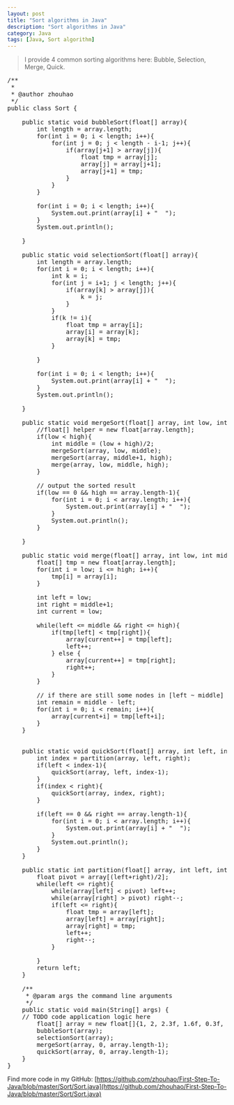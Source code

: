 ```yaml
---
layout: post
title: "Sort algorithms in Java"
description: "Sort algorithms in Java"
category: Java
tags: [Java, Sort algorithm]
---
```

>I provide 4 common sorting algorithms here: Bubble, Selection, Merge, Quick.   

<pre class="brush:java">
/**
 *
 * @author zhouhao
 */
public class Sort {
	
	public static void bubbleSort(float[] array){
		int length = array.length;
		for(int i = 0; i &lt; length; i++){
			for(int j = 0; j &lt; length - i-1; j++){
				if(array[j+1] > array[j]){
					float tmp = array[j];
					array[j] = array[j+1];
					array[j+1] = tmp;
				}
			}
		}

		for(int i = 0; i &lt; length; i++){
			System.out.print(array[i] + "  ");
		}
		System.out.println();
	
	}
	
	public static void selectionSort(float[] array){
		int length = array.length;
		for(int i = 0; i &lt; length; i++){
			int k = i;
			for(int j = i+1; j &lt; length; j++){
				if(array[k] > array[j]){
					k = j;
				}
			}
			if(k != i){
				float tmp = array[i];
				array[i] = array[k];
				array[k] = tmp;
			}
			
		}

		for(int i = 0; i &lt; length; i++){
			System.out.print(array[i] + "  ");
		}
		System.out.println();
	
	}
	
	public static void mergeSort(float[] array, int low, int high){
		//float[] helper = new float[array.length];
		if(low &lt; high){
			int middle = (low + high)/2;
			mergeSort(array, low, middle);
			mergeSort(array, middle+1, high);
			merge(array, low, middle, high);
		}

		// output the sorted result
		if(low == 0 && high == array.length-1){
			for(int i = 0; i &lt; array.length; i++){
				System.out.print(array[i] + "  ");
			}
			System.out.println();
		}

	}
	
	public static void merge(float[] array, int low, int middle, int high){
		float[] tmp = new float[array.length];
		for(int i = low; i &lt;= high; i++){
			tmp[i] = array[i];
		}

		int left = low;
		int right = middle+1;
		int current = low;

		while(left &lt;= middle && right &lt;= high){
			if(tmp[left] &lt; tmp[right]){
				array[current++] = tmp[left];
				left++;
			} else {
				array[current++] = tmp[right];
				right++;
			}
		}

		// if there are still some nodes in [left ~ middle]
		int remain = middle - left;
		for(int i = 0; i &lt; remain; i++){
			array[current+i] = tmp[left+i];
		}
	}


	public static void quickSort(float[] array, int left, int right){
		int index = partition(array, left, right);
		if(left &lt; index-1){
			quickSort(array, left, index-1);
		}
		if(index &lt; right){
			quickSort(array, index, right);
		}

		if(left == 0 && right == array.length-1){
			for(int i = 0; i &lt; array.length; i++){
				System.out.print(array[i] + "  ");
			}
			System.out.println();
		}
	}

	public static int partition(float[] array, int left, int right){
		float pivot = array[(left+right)/2];
		while(left &lt;= right){
			while(array[left] &lt; pivot) left++;
			while(array[right] > pivot) right--;
			if(left &lt;= right){
				float tmp = array[left];
				array[left] = array[right];
				array[right] = tmp;
				left++;
				right--;
			}

		}
		return left;
	}

	/**
	 * @param args the command line arguments
	 */
	public static void main(String[] args) {
	// TODO code application logic here
		float[] array = new float[]{1, 2, 2.3f, 1.6f, 0.3f, 67,20, 12.4f};
		bubbleSort(array);
		selectionSort(array);
		mergeSort(array, 0, array.length-1);
		quickSort(array, 0, array.length-1);
	}
}
</pre>

Find more code in my GitHub: [https://github.com/zhouhao/First-Step-To-Java/blob/master/Sort/Sort.java](https://github.com/zhouhao/First-Step-To-Java/blob/master/Sort/Sort.java)